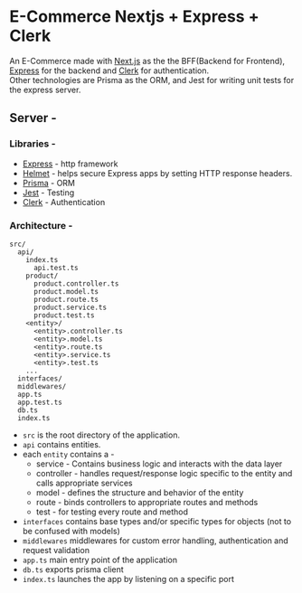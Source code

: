 # E-Commerce Nextjs + Express + Clerk

An E-Commerce made with [Next.js](https://nextjs.org/) as the the BFF(Backend for Frontend), [Express](https://expressjs.com/) for the backend and [Clerk](https://clerk.com/) for authentication.
<br>
Other technologies are Prisma as the ORM, and Jest for writing unit tests for the express server.

## Server -

### Libraries -

- [Express](https://expressjs.com/) - http framework
- [Helmet](https://helmetjs.github.io/) - helps secure Express apps by setting HTTP response headers.
- [Prisma](https://www.prisma.io/) - ORM
- [Jest](https://jestjs.io/) - Testing
- [Clerk](https://clerk.com/) - Authentication

### Architecture -

```
src/
  api/
    index.ts
      api.test.ts
    product/
      product.controller.ts
      product.model.ts
      product.route.ts
      product.service.ts
      product.test.ts
    <entity>/
      <entity>.controller.ts
      <entity>.model.ts
      <entity>.route.ts
      <entity>.service.ts
      <entity>.test.ts
    ...
  interfaces/
  middlewares/
  app.ts
  app.test.ts
  db.ts
  index.ts
```

- `src` is the root directory of the application.
- `api` contains entities.
- each `entity` contains a -
  - service - Contains business logic and interacts with the data layer
  - controller - handles request/response logic specific to the entity and calls appropriate services
  - model - defines the structure and behavior of the entity
  - route - binds controllers to appropriate routes and methods
  - test - for testing every route and method
- `interfaces` contains base types and/or specific types for objects (not to be confused with models)
- `middlewares` middlewares for custom error handling, authentication and request validation
- `app.ts` main entry point of the application
- `db.ts` exports prisma client
- `index.ts` launches the app by listening on a specific port
